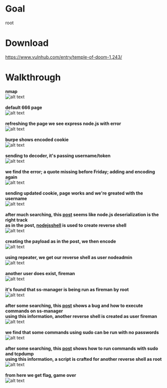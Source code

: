 # Goal #
root

# Download #
https://www.vulnhub.com/entry/temple-of-doom-1,243/

# Walkthrough #
**nmap**
<br>![alt text](https://github.com/bzyo/vulnhub/blob/master/2018/Temple_of_Doom_1/imgs/nmap.png)
<br><br>**default 666 page**
<br>![alt text](https://github.com/bzyo/vulnhub/blob/master/2018/Temple_of_Doom_1/imgs/default666.png)
<br><br>**refreshing the page we see express node.js with error**
<br>![alt text](https://github.com/bzyo/vulnhub/blob/master/2018/Temple_of_Doom_1/imgs/refresh_node.png)
<br><br>**burpe shows encoded cookie**
<br>![alt text](https://github.com/bzyo/vulnhub/blob/master/2018/Temple_of_Doom_1/imgs/burpe.png)
<br><br>**sending to decoder, it's passing username/token**
<br>![alt text](https://github.com/bzyo/vulnhub/blob/master/2018/Temple_of_Doom_1/imgs/burpe_decoder.png)
<br><br>**we find the error; a quote missing before Friday; adding and encoding again**
<br>![alt text](https://github.com/bzyo/vulnhub/blob/master/2018/Temple_of_Doom_1/imgs/burpe_encode.png)
<br><br>**sending updated cookie, page works and we're greated with the username**
<br>![alt text](https://github.com/bzyo/vulnhub/blob/master/2018/Temple_of_Doom_1/imgs/burpe_repeater.png)
<br><br>**after much searching, this [post](https://opsecx.com/index.php/2017/02/08/exploiting-node-js-deserialization-bug-for-remote-code-execution/) seems like node.js deserialization is the right track**<br>**as in the post, [nodejsshell](https://github.com/ajinabraham/Node.Js-Security-Course/blob/master/nodejsshell.py) is used to create reverse shell**
<br>![alt text](https://github.com/bzyo/vulnhub/blob/master/2018/Temple_of_Doom_1/imgs/nodejsshell.png)
<br><br>**creating the payload as in the post, we then encode**
<br>![alt text](https://github.com/bzyo/vulnhub/blob/master/2018/Temple_of_Doom_1/imgs/burpe_nodejsshell.png)
<br><br>**using repeater, we get our reverse shell as user nodeadmin**
<br>![alt text](https://github.com/bzyo/vulnhub/blob/master/2018/Temple_of_Doom_1/imgs/reverse_shell1.png)
<br><br>**another user does exist, fireman**
<br>![alt text](https://github.com/bzyo/vulnhub/blob/master/2018/Temple_of_Doom_1/imgs/fire_node.png)
<br><br>**it's found that ss-manager is being run as fireman by root**
<br>![alt text](https://github.com/bzyo/vulnhub/blob/master/2018/Temple_of_Doom_1/imgs/ps_entries.png)
<br><br>**after some searching, this [post](https://github.com/shadowsocks/shadowsocks-libev/issues/1734) shows a bug and how to execute commands on ss-manager**<br>
**using this information, another reverse shell is created as user fireman**
<br>![alt text](https://github.com/bzyo/vulnhub/blob/master/2018/Temple_of_Doom_1/imgs/reverse_shell2.png)
<br><br>**we find that some commands using sudo can be run with no passwords**
<br>![alt text](https://github.com/bzyo/vulnhub/blob/master/2018/Temple_of_Doom_1/imgs/sudo_l.png)
<br><br>**after some searching, this [post](https://www.securusglobal.com/community/2014/03/17/how-i-got-root-with-sudo/) shows how to run commands with sudo and tcpdump**
<br>**using this information, a script is crafted for another reverse shell as root**
<br>![alt text](https://github.com/bzyo/vulnhub/blob/master/2018/Temple_of_Doom_1/imgs/reverse_shell3.png)
<br><br>**from here we get flag, game over**
<br>![alt text](https://github.com/bzyo/vulnhub/blob/master/2018/Temple_of_Doom_1/imgs/root_flag.png)
<br><br>





